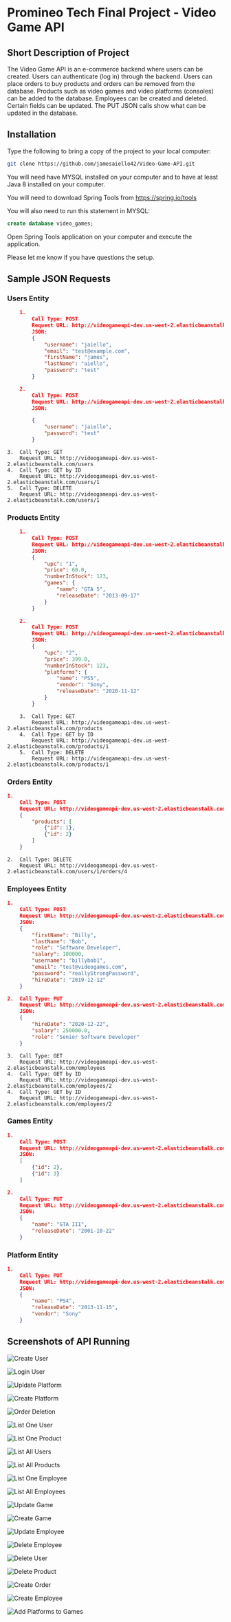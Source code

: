 # Promineo Tech Final Project - Video Game API
## Short Description of Project
The Video Game API is an e-commerce backend where users can be created. Users can authenticate (log in) through the backend. Users can place orders to buy products and orders can be removed from the database. Products such as video games and video platforms (consoles) can be added to the database. Employees can be created and deleted. Certain fields can be updated. The PUT JSON calls show what can be updated in the database.

## Installation
Type the following to bring a copy of the project to your local computer:
```bash
git clone https://github.com/jamesaiello42/Video-Game-API.git
```
You will need have MYSQL installed on your computer and to have at least Java 8 installed on your computer.

You will need to download Spring Tools from https://spring.io/tools

You will also need to run this statement in MYSQL:
```sql
create database video_games;
```
Open Spring Tools application on your computer and execute the application.

Please let me know if you have questions the setup.

## Sample JSON Requests
### Users Entity
```json
	1.	
		Call Type: POST
		Request URL: http://videogameapi-dev.us-west-2.elasticbeanstalk.com/users/register
		JSON: 
		{
			"username": "jaiello",
			"email": "test@example.com",
			"firstName": "james",
			"lastName": "aiello",
			"password": "test"
		}
```
```json
	2.	
		Call Type: POST
		Request URL: http://videogameapi-dev.us-west-2.elasticbeanstalk.com/users/login
		JSON: 

		{
			"username": "jaiello",
			"password": "test"
		}
```
	3.	Call Type: GET
		Request URL: http://videogameapi-dev.us-west-2.elasticbeanstalk.com/users
	4. 	Call Type: GET by ID
		Request URL: http://videogameapi-dev.us-west-2.elasticbeanstalk.com/users/1
	5.	Call Type: DELETE
		Request URL: http://videogameapi-dev.us-west-2.elasticbeanstalk.com/users/1
		
### Products Entity
```json
	1.	
		Call Type: POST
		Request URL: http://videogameapi-dev.us-west-2.elasticbeanstalk.com/products/create/game
		JSON: 
		{
			"upc": "1",
			"price": 60.0,
			"numberInStock": 123,
			"games": {
				"name": "GTA 5",
				"releaseDate": "2013-09-17"
			}
		}
```
```json
	2.	
		Call Type: POST
		Request URL: http://videogameapi-dev.us-west-2.elasticbeanstalk.com/products/create/platform
		JSON: 
		{
			"upc": "2",
			"price": 399.0,
			"numberInStock": 123,
			"platforms": {
				"name": "PS5",
				"vendor": "Sony",
				"releaseDate": "2020-11-12"
			}
		}
```
```
	3.	Call Type: GET
		Request URL: http://videogameapi-dev.us-west-2.elasticbeanstalk.com/products
	4.	Call Type: GET by ID
		Request URL: http://videogameapi-dev.us-west-2.elasticbeanstalk.com/products/1
	5.	Call Type: DELETE
		Request URL: http://videogameapi-dev.us-west-2.elasticbeanstalk.com/products/1
```
### Orders Entity
```json
1. 
	Call Type: POST
	Request URL: http://videogameapi-dev.us-west-2.elasticbeanstalk.com/users/1/orders/createOrder
	{
		"products": [
			{"id": 1},
			{"id": 2}
		]
	}
```
```
2.	Call Type: DELETE 
	Request URL: http://videogameapi-dev.us-west-2.elasticbeanstalk.com/users/1/orders/4
```
### Employees Entity
```json
1. 
	Call Type: POST
	Request URL: http://videogameapi-dev.us-west-2.elasticbeanstalk.com/employees/create
	JSON:
	{
	    "firstName": "Billy",
	    "lastName": "Bob",
	    "role": "Software Developer",
	    "salary": 100000,
	    "username": "billybob1",
	    "email": "test@videogames.com",
	    "password": "reallyStrongPassword",
	    "hireDate": "2019-12-12"
	}
```
```json
2.	Call Type: PUT
	Request URL: http://videogameapi-dev.us-west-2.elasticbeanstalk.com/employees/create
	JSON:
	{
		"hireDate": "2020-12-22",
		"salary": 250000.0,
		"role": "Senior Software Developer"
	}
```
```
3.	Call Type: GET 
	Request URL: http://videogameapi-dev.us-west-2.elasticbeanstalk.com/employees
4.	Call Type: GET by ID 
	Request URL: http://videogameapi-dev.us-west-2.elasticbeanstalk.com/employees/2
4.	Call Type: GET by ID 
	Request URL: http://videogameapi-dev.us-west-2.elasticbeanstalk.com/employees/2
```
### Games Entity
```json
1. 
	Call Type: POST
	Request URL: http://videogameapi-dev.us-west-2.elasticbeanstalk.com/games/1/assignPlatform/
	JSON:
	[
		{"id": 2},
		{"id": 3}
	]
```
```json
2.	
	Call Type: PUT
	Request URL: http://videogameapi-dev.us-west-2.elasticbeanstalk.com/games/4
	JSON:
	{
		"name": "GTA III",
		"releaseDate": "2001-10-22"
	}
```
### Platform Entity
```json
1.	
	Call Type: PUT
	Request URL: http://videogameapi-dev.us-west-2.elasticbeanstalk.com/games/4
	JSON:
	{
		"name": "PS4",
		"releaseDate": "2013-11-15",
		"vendor": "Sony"
	}
```

## Screenshots of API Running
![Create User](https://github.com/jamesaiello42/Video-Game-API/blob/main/screenshots/users_create.jpg)

![Login User](https://github.com/jamesaiello42/Video-Game-API/blob/main/screenshots/users_login.jpg)

![Upldate Platform](https://github.com/jamesaiello42/Video-Game-API/blob/main/screenshots/platforms_update.jpg)

![Create Platform](https://github.com/jamesaiello42/Video-Game-API/blob/main/screenshots/platform_create.jpg)

![Order Deletion](https://github.com/jamesaiello42/Video-Game-API/blob/main/screenshots/order_delete.jpg)

![List One User](https://github.com/jamesaiello42/Video-Game-API/blob/main/screenshots/list_one_user.jpg)

![List One Product](https://github.com/jamesaiello42/Video-Game-API/blob/main/screenshots/list_one_product.jpg)

![List All Users](https://github.com/jamesaiello42/Video-Game-API/blob/main/screenshots/list_all_users.jpg)

![List All Products](https://github.com/jamesaiello42/Video-Game-API/blob/main/screenshots/list_all_products.jpg)

![List One Employee](https://github.com/jamesaiello42/Video-Game-API/blob/main/screenshots/get_one_employee.jpg)

![List All Employees](https://github.com/jamesaiello42/Video-Game-API/blob/main/screenshots/get_all_employees.jpg)

![Update Game](https://github.com/jamesaiello42/Video-Game-API/blob/main/screenshots/game_update.jpg)

![Create Game](https://github.com/jamesaiello42/Video-Game-API/blob/main/screenshots/game_create.jpg)

![Update Employee](https://github.com/jamesaiello42/Video-Game-API/blob/main/screenshots/employee_update.jpg)

![Delete Employee](https://github.com/jamesaiello42/Video-Game-API/blob/main/screenshots/employee_delete.jpg)

![Delete User](https://github.com/jamesaiello42/Video-Game-API/blob/main/screenshots/delete_user.jpg)

![Delete Product](https://github.com/jamesaiello42/Video-Game-API/blob/main/screenshots/delete_product.jpg)
 
![Create Order](https://github.com/jamesaiello42/Video-Game-API/blob/main/screenshots/create_order.jpg)

![Create Employee](https://github.com/jamesaiello42/Video-Game-API/blob/main/screenshots/create_employee.jpg)

![Add Platforms to Games](https://github.com/jamesaiello42/Video-Game-API/blob/main/screenshots/add_games_to_platform.jpg)
